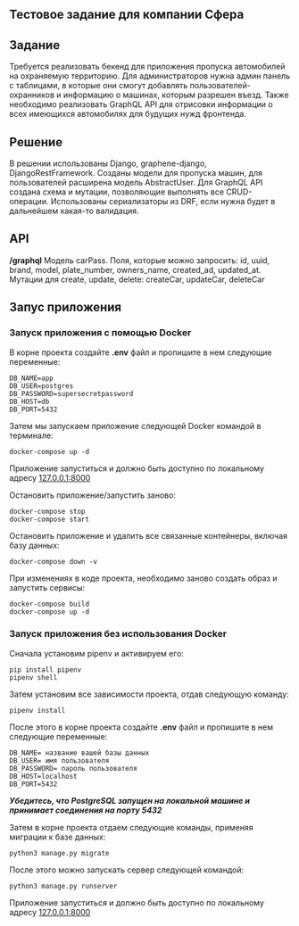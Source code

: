 ## Тестовое задание для компании Сфера

## Задание
Требуется реализовать бекенд для приложения пропуска автомобилей на охраняемую территорию.
Для администраторов нужна админ панель с таблицами, в которые они смогут добавлять пользователей-охранников и информацию о машинах, которым разрешен въезд.
Также необходимо реализовать GraphQL API для отрисовки информации о всех имеющихся автомобилях для будущих нужд фронтенда.

## Решение
В решении использованы Django, graphene-django, DjangoRestFramework. Созданы модели для пропуска машин, для пользователей расширена модель AbstractUser. Для GraphQL API создана схема и мутации, позволяющие выполнять все CRUD-операции. Использованы сериализаторы из DRF, если нужна будет в дальнейшем какая-то валидация. 

## API
**/graphql** 
Модель carPass. Поля, которые можно запросить: id, uuid, brand, model, plate_number, owners_name, created_ad, updated_at.
Мутации для create, update, delete: createCar, updateCar, deleteCar

## Запус приложения

### Запуск приложения с помощью Docker
В корне проекта создайте **.env** файл и пропишите в нем следующие переменные:
```
DB_NAME=app
DB_USER=postgres
DB_PASSWORD=supersecretpassword
DB_HOST=db
DB_PORT=5432
```
Затем мы запускаем приложение следующей Docker командой в терминале:
```
docker-compose up -d
```
Приложение запуститься и должно быть доступно по локальному адресу [127.0.0.1:8000](http://127.0.0.1:8000)

Остановить приложение/запустить заново:
```
docker-compose stop
docker-compose start
```
Остановить приложение и удалить все связанные контейнеры, включая базу данных:
```
docker-compose down -v
```
При изменениях в коде проекта, необходимо заново создать образ и запустить сервисы:
```
docker-compose build
docker-compose up -d
```

### Запуск приложения без использования Docker
Сначала установим pipenv и активируем его:
```
pip install pipenv
pipenv shell
```
Затем установим все зависимости проекта, отдав следующую команду:
```
pipenv install
```
После этого в корне проекта создайте **.env** файл и пропишите в нем следующие переменные:
```
DB_NAME= название вашей базы данных
DB_USER= имя пользователя
DB_PASSWORD= пароль пользователя
DB_HOST=localhost
DB_PORT=5432
```
***Убедитесь, что PostgreSQL запущен на локальной машине и принимает соединения на порту 5432***

Затем в корне проекта отдаем следующие команды, применяя миграции к базе данных:
```
python3 manage.py migrate
```
После этого можно запускать сервер следующей командой:
```
python3 manage.py runserver
```
Приложение запуститься и должно быть доступно по локальному адресу [127.0.0.1:8000](http://127.0.0.1:8000)